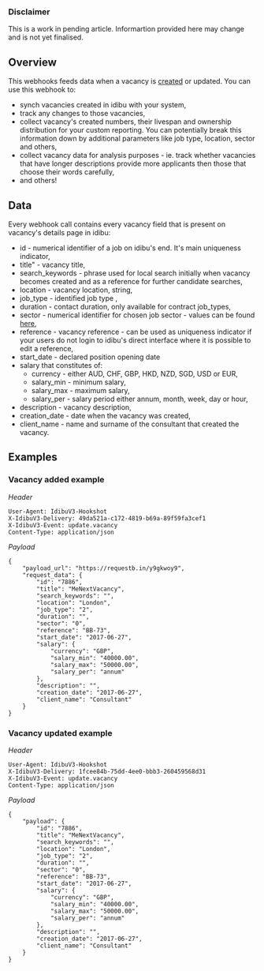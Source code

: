 ### Disclaimer

This is a work in pending article. Informartion provided here may change and is not yet finalised.

## Overview

This webhooks feeds data when a vacancy is [created](http://v3-docs.idibu.com/article/277-adding-a-vacancy-article) or updated. You can use this webhook to:

- synch vacancies created in idibu with your system,
- track any changes to those vacancies,
- collect vacancy's created numbers, their livespan and ownership distribution for your custom reporting. You can potentially break this information down by additional parameters like job type, location, sector and others,
- collect vacancy data for analysis purposes - ie. track whether vacancies that have longer descriptions provide more applicants then those that choose their words carefully,
- and others!

## Data

Every webhook call contains every vacancy field that is present on vacancy's details page in idibu:

- id - numerical identifier of a job on idibu's end. It's main uniqueness indicator,
- title" - vacancy title,
- search_keywords - phrase used for local search initially when vacancy becomes created and as a reference for further candidate searches,
- location - vacancy location, string,
- job_type - identified job type ,
- duration - contact duration, only available for contract job_types,
- sector - numerical identifier for chosen job sector - values can be found [here](http://www.idibu.com/images/stories/Portal_logos/idibu_sector_list.xls), 
- reference - vacancy reference - can be used as uniqueness indicator if your users do not login to idibu's direct interface where it is possible to edit a reference,
- start_date - declared position opening date
- salary that constitutes of:
	- currency - either AUD, CHF, GBP, HKD, NZD, SGD, USD or EUR,
	- salary_min - minimum salary,
	- salary_max - maximum salary,
	- salary_per - salary period either annum, month, week, day or hour,
- description - vacancy description,
- creation_date - date when the vacancy was created,
- client_name - name and surname of the consultant that created the vacancy.


## Examples

### Vacancy added example

*Header*

```
User-Agent: IdibuV3-Hookshot
X-IdibuV3-Delivery: 49da521a-c172-4819-b69a-89f59fa3cef1
X-IdibuV3-Event: update.vacancy
Content-Type: application/json
```

*Payload*
```
{
	"payload_url": "https://requestb.in/y9gkwoy9",
	"request_data": {
		"id": "7886",
		"title": "MeNextVacancy",
		"search_keywords": "",
		"location": "London",
		"job_type": "2",
		"duration": "",
		"sector": "0",
		"reference": "BB-73",
		"start_date": "2017-06-27",
		"salary": {
			"currency": "GBP",
			"salary_min": "40000.00",
			"salary_max": "50000.00",
			"salary_per": "annum"
		},
		"description": "",
		"creation_date": "2017-06-27",
		"client_name": "Consultant"
	}
}
```

### Vacancy updated example

*Header*

```
User-Agent: IdibuV3-Hookshot
X-IdibuV3-Delivery: 1fcee84b-75dd-4ee0-bbb3-260459568d31
X-IdibuV3-Event: update.vacancy
Content-Type: application/json
```

*Payload*
```
{
	"payload": {
		"id": "7886",
		"title": "MeNextVacancy",
		"search_keywords": "",
		"location": "London",
		"job_type": "2",
		"duration": "",
		"sector": "0",
		"reference": "BB-73",
		"start_date": "2017-06-27",
		"salary": {
			"currency": "GBP",
			"salary_min": "40000.00",
			"salary_max": "50000.00",
			"salary_per": "annum"
		},
		"description": "",
		"creation_date": "2017-06-27",
		"client_name": "Consultant"
	}
}
```
